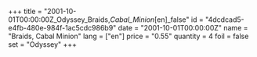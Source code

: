 +++
title = "2001-10-01T00:00:00Z_Odyssey_Braids,_Cabal_Minion_[en]_false"
id = "4dcdcad5-e4fb-480e-984f-1ac5cdc986b9"
date = "2001-10-01T00:00:00Z"
name = "Braids, Cabal Minion"
lang = ["en"]
price = "0.55"
quantity = 4
foil = false
set = "Odyssey"
+++
